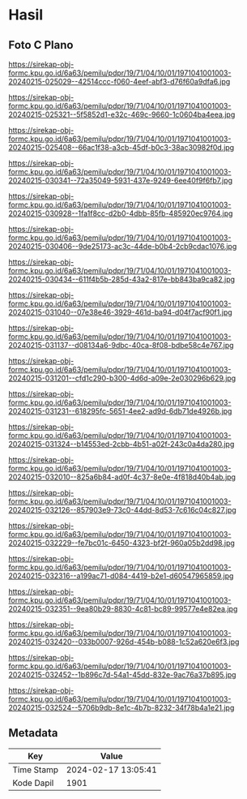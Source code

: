 # Hasil

## Foto C Plano

https://sirekap-obj-formc.kpu.go.id/6a63/pemilu/pdpr/19/71/04/10/01/1971041001003-20240215-025029--42514ccc-f060-4eef-abf3-d76f60a9dfa6.jpg

https://sirekap-obj-formc.kpu.go.id/6a63/pemilu/pdpr/19/71/04/10/01/1971041001003-20240215-025321--5f5852d1-e32c-469c-9660-1c0604ba4eea.jpg

https://sirekap-obj-formc.kpu.go.id/6a63/pemilu/pdpr/19/71/04/10/01/1971041001003-20240215-025408--66ac1f38-a3cb-45df-b0c3-38ac30982f0d.jpg

https://sirekap-obj-formc.kpu.go.id/6a63/pemilu/pdpr/19/71/04/10/01/1971041001003-20240215-030341--72a35049-5931-437e-9249-6ee40f9f6fb7.jpg

https://sirekap-obj-formc.kpu.go.id/6a63/pemilu/pdpr/19/71/04/10/01/1971041001003-20240215-030928--1fa1f8cc-d2b0-4dbb-85fb-485920ec9764.jpg

https://sirekap-obj-formc.kpu.go.id/6a63/pemilu/pdpr/19/71/04/10/01/1971041001003-20240215-030406--9de25173-ac3c-44de-b0b4-2cb9cdac1076.jpg

https://sirekap-obj-formc.kpu.go.id/6a63/pemilu/pdpr/19/71/04/10/01/1971041001003-20240215-030434--611f4b5b-285d-43a2-817e-bb843ba9ca82.jpg

https://sirekap-obj-formc.kpu.go.id/6a63/pemilu/pdpr/19/71/04/10/01/1971041001003-20240215-031040--07e38e46-3929-461d-ba94-d04f7acf90f1.jpg

https://sirekap-obj-formc.kpu.go.id/6a63/pemilu/pdpr/19/71/04/10/01/1971041001003-20240215-031137--d08134a6-9dbc-40ca-8f08-bdbe58c4e767.jpg

https://sirekap-obj-formc.kpu.go.id/6a63/pemilu/pdpr/19/71/04/10/01/1971041001003-20240215-031201--cfd1c290-b300-4d6d-a09e-2e030296b629.jpg

https://sirekap-obj-formc.kpu.go.id/6a63/pemilu/pdpr/19/71/04/10/01/1971041001003-20240215-031231--618295fc-5651-4ee2-ad9d-6db71de4926b.jpg

https://sirekap-obj-formc.kpu.go.id/6a63/pemilu/pdpr/19/71/04/10/01/1971041001003-20240215-031324--b14553ed-2cbb-4b51-a02f-243c0a4da280.jpg

https://sirekap-obj-formc.kpu.go.id/6a63/pemilu/pdpr/19/71/04/10/01/1971041001003-20240215-032010--825a6b84-ad0f-4c37-8e0e-4f818d40b4ab.jpg

https://sirekap-obj-formc.kpu.go.id/6a63/pemilu/pdpr/19/71/04/10/01/1971041001003-20240215-032126--857903e9-73c0-44dd-8d53-7c616c04c827.jpg

https://sirekap-obj-formc.kpu.go.id/6a63/pemilu/pdpr/19/71/04/10/01/1971041001003-20240215-032229--fe7bc01c-6450-4323-bf2f-960a05b2dd98.jpg

https://sirekap-obj-formc.kpu.go.id/6a63/pemilu/pdpr/19/71/04/10/01/1971041001003-20240215-032316--a199ac71-d084-4419-b2e1-d60547965859.jpg

https://sirekap-obj-formc.kpu.go.id/6a63/pemilu/pdpr/19/71/04/10/01/1971041001003-20240215-032351--9ea80b29-8830-4c81-bc89-99577e4e82ea.jpg

https://sirekap-obj-formc.kpu.go.id/6a63/pemilu/pdpr/19/71/04/10/01/1971041001003-20240215-032420--033b0007-926d-454b-b088-1c52a620e6f3.jpg

https://sirekap-obj-formc.kpu.go.id/6a63/pemilu/pdpr/19/71/04/10/01/1971041001003-20240215-032452--1b896c7d-54a1-45dd-832e-9ac76a37b895.jpg

https://sirekap-obj-formc.kpu.go.id/6a63/pemilu/pdpr/19/71/04/10/01/1971041001003-20240215-032524--5706b9db-8e1c-4b7b-8232-34f78b4a1e21.jpg


## Metadata

| Key        | Value               |
| ---------- | ------------------- |
| Time Stamp | 2024-02-17 13:05:41 |
| Kode Dapil | 1901                |



